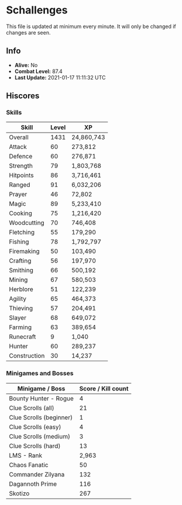 # Schallenges

This file is updated at minimum every minute. It will only be changed if changes are seen.

## Info

 - **Alive:** No
 - **Combat Level:** 87.4
 - **Last Update:** 2021-01-17 11:11:32 UTC

## Hiscores

### Skills

| Skill | Level | XP |
|--|--|--|
| Overall | 1431 | 24,860,743 |
| Attack | 60 | 273,812 |
| Defence | 60 | 276,871 |
| Strength | 79 | 1,803,768 |
| Hitpoints | 86 | 3,716,461 |
| Ranged | 91 | 6,032,206 |
| Prayer | 46 | 72,802 |
| Magic | 89 | 5,233,410 |
| Cooking | 75 | 1,216,420 |
| Woodcutting | 70 | 746,408 |
| Fletching | 55 | 179,290 |
| Fishing | 78 | 1,792,797 |
| Firemaking | 50 | 103,490 |
| Crafting | 56 | 197,970 |
| Smithing | 66 | 500,192 |
| Mining | 67 | 580,503 |
| Herblore | 51 | 122,239 |
| Agility | 65 | 464,373 |
| Thieving | 57 | 204,491 |
| Slayer | 68 | 649,072 |
| Farming | 63 | 389,654 |
| Runecraft | 9 | 1,040 |
| Hunter | 60 | 289,237 |
| Construction | 30 | 14,237 |

### Minigames and Bosses

| Minigame / Boss | Score / Kill count |
|--|--|
| Bounty Hunter - Rogue | 4 |
| Clue Scrolls (all) | 21 |
| Clue Scrolls (beginner) | 1 |
| Clue Scrolls (easy) | 4 |
| Clue Scrolls (medium) | 3 |
| Clue Scrolls (hard) | 13 |
| LMS - Rank | 2,963 |
| Chaos Fanatic | 50 |
| Commander Zilyana | 132 |
| Dagannoth Prime | 116 |
| Skotizo | 267 |
